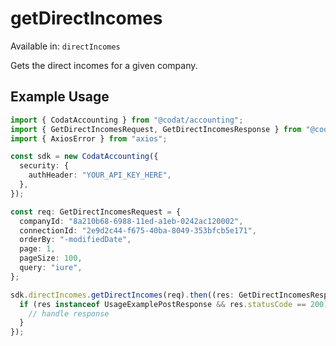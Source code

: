 # getDirectIncomes
Available in: `directIncomes`

Gets the direct incomes for a given company.

## Example Usage
```typescript
import { CodatAccounting } from "@codat/accounting";
import { GetDirectIncomesRequest, GetDirectIncomesResponse } from "@codat/accounting/dist/sdk/models/operations";
import { AxiosError } from "axios";

const sdk = new CodatAccounting({
  security: {
    authHeader: "YOUR_API_KEY_HERE",
  },
});

const req: GetDirectIncomesRequest = {
  companyId: "8a210b68-6988-11ed-a1eb-0242ac120002",
  connectionId: "2e9d2c44-f675-40ba-8049-353bfcb5e171",
  orderBy: "-modifiedDate",
  page: 1,
  pageSize: 100,
  query: "iure",
};

sdk.directIncomes.getDirectIncomes(req).then((res: GetDirectIncomesResponse | AxiosError) => {
  if (res instanceof UsageExamplePostResponse && res.statusCode == 200) {
    // handle response
  }
});
```